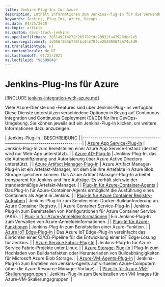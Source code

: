 ```yaml
---
title: Jenkins-Plug-Ins für Azure
description: Enthält Informationen zum Jenkins-Plug-In für die Verwendung mit Azure.
keywords: Jenkins, Plug-Ins, Azure, Devops
ms.date: 04/25/2020
ms.topic: article
ms.custom: devx-track-jenkins
ms.openlocfilehash: 3051492f4278c2b5702fdc20932fa47928dea7a5
ms.sourcegitcommit: 3d906f265b748fbc0a070fce252098675674c8d9
ms.translationtype: HT
ms.contentlocale: de-DE
ms.lasthandoff: 01/22/2021
ms.locfileid: "98699848"
---
```

# <a name="jenkins-plug-ins-for-azure"></a>Jenkins-Plug-Ins für Azure

[!INCLUDE [jenkins-integration-with-azure.md](includes/jenkins-integration-with-azure.md)]

Viele Azure-Dienste und -Features sind über Jenkins-Plug-Ins verfügbar. Diese Dienste unterstützen verschiedene Optionen in Bezug auf Continuous Integration und Continuous Deployment (CI/CD) für Ihre DevOps-Umgebung. Sie können jeweils auf ein Jenkins-Plug-In klicken, um weitere Informationen dazu anzuzeigen.

| Jenkins-Plug-In | BESCHREIBUNG                                   |
|------------------------------------------------------------------------------|
| [Azure App Service-Plug-In](https://plugins.jenkins.io/azure-app-service)     | Jenkins-Plug-In zum Bereitstellen einer Azure App Service-Instanz (derzeit wird nur Web-App unterstützt). |
| [Azure AD-Plug-In](https://plugins.jenkins.io/azure-ad)                       | Jenkins-Plug-In, das die Authentifizierung und Autorisierung über Azure Active Directory unterstützt. |
| [Azure Artifact Manager-Plug-In](https://plugins.jenkins.io/azure-artifact-manager) | Azure Artifact Manager-Plug-In ist ein Artefakt-Manager, mit dem Sie Ihre Artefakte in Azure Blob Storage speichern können. Das Azure Artifact Manager-Plug-In arbeitet transparent für Jenkins und Ihre Aufträge. Es verhält sich wie der standardmäßige Artefakt-Manager. |
| [Plug-In für Azure-Container-Agents](https://plugins.jenkins.io/azure-container-agents) | Das Plug-In für Azure-Container-Agents ermöglicht die Ausführung eines Containers als Agent in Jenkins. |
| [Plug-In für Azure Container Registry-Aufgaben](https://plugins.jenkins.io/azure-container-registry-tasks)       | Jenkins-Plug-In zum Senden einer Docker-Buildanforderung an [Azure Container Registry](/azure/container-registry/container-registry-tasks-overview). |
| [Azure Container Service-Plug-In](https://plugins.jenkins.io/azure-acs)       | Jenkins-Plug-In zum Bereitstellen von Konfigurationen für Azure Container Service (AKS). |
| [Plug-In für Azure-Anmeldeinformationen](https://plugins.jenkins.io/azure-credentials)      | Ein Jenkins-Plug-In zum Verwalten von Azure-Anmeldeinformationen. |
| [Plug-In für Azure-Funktionen](https://plugins.jenkins.io/azure-function)           | Jenkins-Plug-In zum Bereitstellen einer Azure-Funktion. |
| [Azure IoT Edge-Plug-In](https://plugins.jenkins.io/azure-iot-edge)           | Das Azure IoT Edge-Plug-In vereinfacht das Einrichten einer CI/CD-Pipeline für die Entwicklung einer IoT Edge-Lösung für Jenkins. |
| [Azure Service Fabric-Plug-In](https://plugins.jenkins.io/service-fabric)     | Jenkins-Plug-In für Azure Service Fabric-Projekte unter Linux. |
| [Azure Storage-Plug-In](https://plugins.jenkins.io/windows-azure-storage)     | Plug-In zum Hochladen von Buildartefakten oder Herunterladen von Buildabhängigkeiten für Microsoft Azure Blob Storage. |
| [Azure-VM-Agents-Plug-In](https://plugins.jenkins.io/azure-vm-agents)         | Jenkins-Plug-In zum Erstellen von Jenkins-Agents auf virtuellen Azure-Computern (über die Azure Resource Manager-Vorlage). |
| [Plug-In für Azure-VM-Skalierungsgruppen](https://plugins.jenkins.io/azure-vmss)           | Jenkins-Plug-In zum Bereitstellen von VM-Images für Azure-VM-Skalierungsgruppen. |